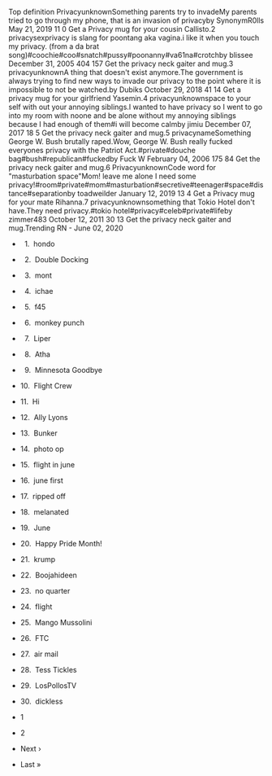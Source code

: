 Top definition PrivacyunknownSomething parents try to invadeMy parents tried to go through my phone, that is an invasion of privacyby SynonymR0lls May 21, 2019 11 0 Get a Privacy mug for your cousin Callisto.2 privacysexprivacy is slang for poontang aka vagina.i like it when you touch my privacy. (from a da brat song)#coochie#coo#snatch#pussy#poonanny#va61na#crotchby blissee December 31, 2005 404 157 Get the privacy neck gaiter and mug.3 privacyunknownA thing that doesn't exist anymore.The government is always trying to find new ways to invade our privacy to the point where it is impossible to not be watched.by Dubiks October 29, 2018 41 14 Get a privacy mug for your girlfriend Yasemin.4 privacyunknownspace to your self with out your annoying siblings.I wanted to have privacy so I went to go into my room with noone and be alone without my annoying siblings because I had enough of them#i will become calmby jimiu December 07, 2017 18 5 Get the privacy neck gaiter and mug.5 privacynameSomething George W. Bush brutally raped.Wow, George W. Bush really fucked everyones privacy with the Patriot Act.#private#douche bag#bush#republican#fuckedby Fuck W February 04, 2006 175 84 Get the privacy neck gaiter and mug.6 PrivacyunknownCode word for "masturbation space"Mom! leave me alone I need some privacy!#room#private#mom#masturbation#secretive#teenager#space#distance#separationby toadweilder January 12, 2019 13 4 Get a Privacy mug for your mate Rihanna.7 privacyunknownsomething that Tokio Hotel don't have.They need privacy.#tokio hotel#privacy#celeb#private#lifeby zimmer483 October 12, 2011 30 13 Get the privacy neck gaiter and mug.Trending RN - June 02, 2020

*     1.  hondo
*     2.  Double Docking
*     3.  mont
*     4.  ichae
*     5.  f45
*     6.  monkey punch
*     7.  Liper
*     8.  Atha
*     9.  Minnesota Goodbye
*   10.  Flight Crew
*   11.  Hi
*   12.  Ally Lyons
*   13.  Bunker
*   14.  photo op
*   15.  flight in june
*   16.  june first
*   17.  ripped off
*   18.  melanated
*   19.  June
*   20.  Happy Pride Month!
*   21.  krump
*   22.  Boojahideen
*   23.  no quarter
*   24.  flight
*   25.  Mango Mussolini
*   26.  FTC
*   27.  air mail
*   28.  Tess Tickles
*   29.  LosPollosTV
*   30.  dickless

*   1
*   2
*   Next ›
*   Last »